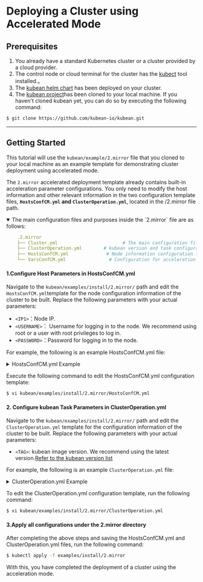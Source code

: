 # Deploying a Cluster using Accelerated Mode

## Prerequisites

1. You already have a standard Kubernetes cluster or a cluster provided by a cloud provider.
2. The control node or cloud terminal for the cluster has the [kubect](https://kubernetes.io/docs/tasks/tools/install-kubectl-linux/) tool installed.。
3. The [kubean helm chart](helm-install-kubean.md) has been deployed on your cluster.
4. The [kubean project](https://github.com/kubean-io/kubean)has been cloned to your local machine. If you haven't cloned kubean yet, you can do so by executing the following command:

```bash
$ git clone https://github.com/kubean-io/kubean.git
```

---

## Getting Started

This tutorial will use the `kubean/example/2.mirror` file that you cloned to your local machine as an example template for demonstrating cluster deployment using accelerated mode.

The `2.mirror` accelerated deployment template already contains built-in acceleration parameter configurations. 
You only need to modify the host information and other relevant information in the two configuration template files, **`HostsConfCM.yml` and `ClusterOperation.yml`**, located in the /2.mirror file path.

<details open>
<summary>The main configuration files and purposes inside the `2.mirror` file are as follows:</summary>

```yaml
    .2.mirror
    ├── Cluster.yml                        # The main configuration files and their purposes in the `2.mirror` file are as follows:
    ├── ClusterOperation.yml        # kubean version and task configuration
    ├── HostsConfCM.yml              # Node information configuration for the cluster to be built
    └── VarsConfCM.yml                # Configuration for acceleration and other features
```
</details>

#### 1.Configure Host Parameters in HostsConfCM.yml

Navigate to the `kubean/examples/install/2.mirror/` path and edit the `HostsConfCM.yml`template for the node configuration information of the cluster to be built. Replace the following parameters with your actual parameters:

  - `<IP1>`：Node IP.
  - `<USERNAME>`： Username for logging in to the node. We recommend using root or a user with root privileges to log in.
  - `<PASSWORD>`：Password for logging in to the node.

For example, the following is an example HostsConfCM.yml file:
<details>
<summary> HostsConfCM.yml Example</summary>
```yaml
apiVersion: v1
kind: ConfigMap
metadata:
  name: online-hosts-conf
  namespace: kubean-system
data:
  hosts.yml: |
    all:
      hosts:
        node1:
          ip: 10.6.175.10 # Your node IP
          access_ip: 10.6.175.10 # Your node IP
          ansible_host: 10.6.175.10 # Your node IP
          ansible_connection: ssh
          ansible_user: root # The username for logging into the node
          ansible_password: password01 # The password for logging into the node
        node2:
          ip: 10.6.175.20 # Your node2 IP
          access_ip: 10.6.175.20 # Your node2 IP
          ansible_host: 10.6.175.20 # Your node2 IP
          ansible_connection: ssh
          ansible_user: root # The username for logging into the node2
          ansible_password: password02 # The password for logging into the node2
      children:
        kube_control_plane: # Configuring the control node
          hosts:
            node1:
        kube_node: # Configuring the working nodes of the cluster
          hosts:
            node1:
            node2:
        etcd: # Configuring the ETCD nodes of the cluster
          hosts:
            node1:
        k8s_cluster:
          children:
            kube_control_plane:
            kube_node:
        calico_rr:
          hosts: {}
```
</details>

Execute the following command to edit the HostsConfCM.yml configuration template:

```bash
$ vi kubean/examples/install/2.mirror/HostsConfCM.yml
```

#### 2. Configure kubean Task Parameters in ClusterOperation.yml

Navigate to the `kubean/examples/install/2.mirror/` path and edit the `ClusterOperation.yml` template for the configuration information of the cluster to be built. Replace the following parameters with your actual parameters:

  - `<TAG>`: kubean image version. We recommend using the latest version.[Refer to the kubean version list](https://github.com/kubean-io/kubean/tags)

For example, the following is an example `ClusterOperation.yml` file:
<details>
<summary> ClusterOperation.yml Example</summary>
```yaml
apiVersion: kubean.io/v1alpha1
kind: ClusterOperation
metadata:
  name: cluster1-online-install-ops
spec:
  cluster: cluster1-online
  image: ghcr.m.daocloud.io/kubean-io/spray-job:v0.5.2 # kubean image version
  backoffLimit: 0
  actionType: playbook
  action: cluster.yml
  preHook:
    - actionType: playbook
      action: ping.yml
    - actionType: playbook
      action: disable-firewalld.yml
  postHook:
    - actionType: playbook
      action: kubeconfig.yml
    - actionType: playbook
      action: cluster-info.yml
```
</details>

To edit the ClusterOperation.yml configuration template, run the following command:

```bash
$ vi kubean/examples/install/2.mirror/ClusterOperation.yml
```

#### 3.Apply all configurations under the 2.mirror directory

After completing the above steps and saving the HostsConfCM.yml and ClusterOperation.yml files, run the following command:

```bash
$ kubectl apply -f examples/install/2.mirror
```

With this, you have completed the deployment of a cluster using the acceleration mode.
